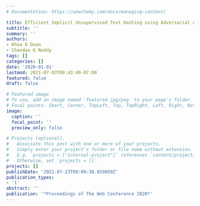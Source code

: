 ```yaml
---
# Documentation: https://wowchemy.com/docs/managing-content/

title: Efficient Implicit Unsupervised Text Hashing using Adversarial Autoencoder
subtitle: ''
summary: ''
authors:
- Khoa D Doan
- Chandan K Reddy
tags: []
categories: []
date: '2020-01-01'
lastmod: 2021-07-03T09:43:49-07:00
featured: false
draft: false

# Featured image
# To use, add an image named `featured.jpg/png` to your page's folder.
# Focal points: Smart, Center, TopLeft, Top, TopRight, Left, Right, BottomLeft, Bottom, BottomRight.
image:
  caption: ''
  focal_point: ''
  preview_only: false

# Projects (optional).
#   Associate this post with one or more of your projects.
#   Simply enter your project's folder or file name without extension.
#   E.g. `projects = ["internal-project"]` references `content/project/deep-learning/index.md`.
#   Otherwise, set `projects = []`.
projects: []
publishDate: '2021-07-23T00:00:38.859050Z'
publication_types:
- '1'
abstract: ''
publication: '*Proceedings of The Web Conference 2020*'
---
```

